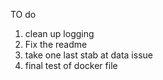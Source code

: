 TO do
1. clean up logging
6. Fix the readme
7. take one last stab at data issue
8. final test of docker file